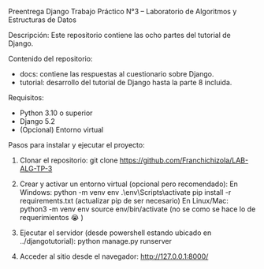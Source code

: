 Preentrega Django
Trabajo Práctico N°3 – Laboratorio de Algoritmos y Estructuras de Datos

Descripción:
Este repositorio contiene las ocho partes del tutorial de Django.

Contenido del repositorio:
- docs: contiene las respuestas al cuestionario sobre Django.
- tutorial: desarrollo del tutorial de Django hasta la parte 8 incluida.

Requisitos:
- Python 3.10 o superior
- Django 5.2
- (Opcional) Entorno virtual

Pasos para instalar y ejecutar el proyecto:
1. Clonar el repositorio:
   git clone https://github.com/Franchichizola/LAB-ALG-TP-3

2. Crear y activar un entorno virtual (opcional pero recomendado):
   En Windows:
       python -m venv env
       .\env\Scripts\activate
        pip install -r requirements.txt (actualizar pip de ser necesario)
   En Linux/Mac:
       python3 -m venv env
       source env/bin/activate
      (no se como se hace lo de requerimientos 😭 )

3. Ejecutar el servidor (desde powershell estando ubicado en ../djangotutorial):
   python manage.py runserver 

4. Acceder al sitio desde el navegador:
   http://127.0.0.1:8000/
